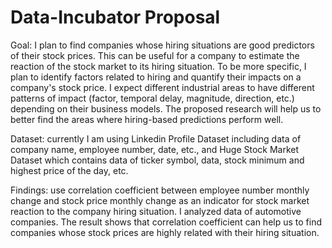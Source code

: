 # Data-Incubator Proposal

Goal: I plan to find companies whose hiring situations are good predictors of their stock prices. This can be useful for a company to estimate the reaction of the stock market to its hiring situation. To be more specific, I plan to identify factors related to hiring and quantify their impacts on a company's stock price. I expect different industrial areas to have different patterns of impact (factor, temporal delay, magnitude, direction, etc.) depending on their business models. The proposed research will help us to better find the areas where hiring-based predictions perform well.

Dataset: currently I am using Linkedin Profile Dataset including data of company name, employee number, date, etc., and Huge Stock Market Dataset which contains data of ticker symbol, data, stock minimum and highest price of the day, etc. 

Findings: use correlation coefficient between employee number monthly change and stock price monthly change as an indicator for stock market reaction to the company hiring situation. I analyzed data of automotive companies. The result shows that correlation coefficient can help us to find companies whose stock prices are highly related with their hiring situation.
